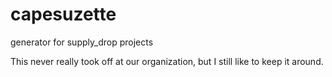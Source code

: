capesuzette
===========

generator for supply_drop projects

This never really took off at our organization, but I still like to keep it around.
